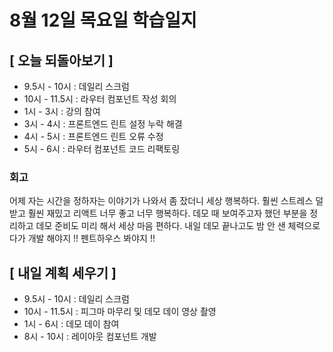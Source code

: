 # 8월 12일 목요일 학습일지

## [ 오늘 되돌아보기 ]

- 9.5시 - 10시 : 데일리 스크럼
- 10시 - 11.5시 : 라우터 컴포넌트 작성 회의
- 1시 - 3시 : 강의 참여
- 3시 - 4시 : 프론트엔드 린트 설정 누락 해결
- 4시 - 5시 : 프론트엔드 린트 오류 수정
- 5시 - 6시 : 라우터 컴포넌트 코드 리팩토링

### 회고

어제 자는 시간을 정하자는 이야기가 나와서 좀 잤더니 세상 행복하다. 훨씬 스트레스 덜 받고 훨씬 재밌고 리액트 너무 좋고 너무 행복하다.
데모 때 보여주고자 했던 부분을 정리하고 데모 준비도 미리 해서 세상 마음 편하다. 내일 데모 끝나고도 밤 안 샌 체력으로다가 개발 해야지 !! 펜트하우스 봐야지 !!

## [ 내일 계획 세우기 ]

- 9.5시 - 10시 : 데일리 스크럼
- 10시 - 11.5시 : 피그마 마무리 및 데모 데이 영상 촬영
- 1시 - 6시 : 데모 데이 참여
- 8시 - 10시 : 레이아웃 컴포넌트 개발
